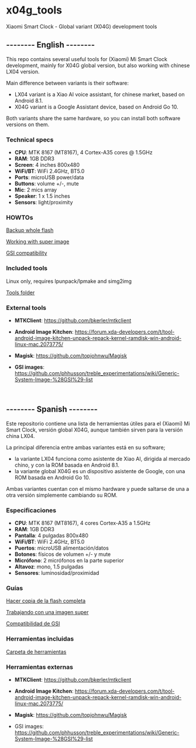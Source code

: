 # x04g_tools
Xiaomi Smart Clock - Global variant (X04G) development tools

## --------  English  --------

This repo contains several useful tools for (Xiaomi) Mi Smart Clock development, mainly for X04G global version, but also working with chinese LX04 version.

Main difference between variants is their software:

- LX04 variant is a Xiao AI voice assistant, for chinese market, based on Android 8.1.
- X04G variant is a Google Assistant device, based on Android Go 10.

Both variants share the same hardware, so you can install both software versions on them.

### Technical specs

- **CPU**: MTK 8167 (MT8167), 4 Cortex-A35 cores @ 1.5GHz
- **RAM**: 1GB DDR3
- **Screen**: 4 inches 800x480
- **WiFi/BT**: WiFi 2.4GHz, BT5.0
- **Ports**: microUSB power/data
- **Buttons**: volume +/-, mute
- **Mic**: 2 mics array
- **Speaker**: 1 x 1.5 inches
- **Sensors**: light/proximity

### HOWTOs

[Backup whole flash](howtos/BackupFlash.md)

[Working with super image](howtos/UnpackRepackSuper.md)

[GSI compatibility](howtos/WorkingWithGSI.md)

### Included tools

Linux only, requires lpunpack/lpmake and simg2img

[Tools folder](tools)

### External tools

- **MTKClient**: https://github.com/bkerler/mtkclient

- **Android Image Kitchen**: https://forum.xda-developers.com/t/tool-android-image-kitchen-unpack-repack-kernel-ramdisk-win-android-linux-mac.2073775/

- **Magisk**: https://github.com/topjohnwu/Magisk

- **GSI images**: https://github.com/phhusson/treble_experimentations/wiki/Generic-System-Image-%28GSI%29-list

<br>

## --------  Spanish  --------

Este repositorio contiene una lista de herramientas útiles para el (Xiaomi) Mi Smart Clock, versión global X04G, aunque también sirven para la versión china LX04.

La principal diferencia entre ambas variantes está en su software;
- la variante LX04 funciona como asistente de Xiao AI, dirigida al mercado chino, y con la ROM basada en Android 8.1.
- la variante global X04G es un dispositivo asistente de Google, con una ROM basada en Android Go 10.

Ambas variantes cuentan con el mismo hardware y puede saltarse de una a otra versión simplemente cambiando su ROM.

### Especificaciones

- **CPU**: MTK 8167 (MT8167), 4 cores Cortex-A35 a 1.5GHz
- **RAM**: 1GB DDR3
- **Pantalla**: 4 pulgadas 800x480
- **WiFi/BT**: WiFi 2.4GHz, BT5.0
- **Puertos**: microUSB alimentación/datos
- **Botones**: físicos de volumen +/- y mute
- **Micrófono**: 2 micrófonos en la parte superior
- **Altavoz**: mono, 1.5 pulgadas
- **Sensores**: luminosidad/proximidad

### Guías

[Hacer copia de la flash completa](howtos/BackupFlash.md)

[Trabajando con una imagen super](howtos/UnpackRepackSuper.md)

[Compatibilidad de GSI](howtos/WorkingWithGSI.md)

### Herramientas incluidas

[Carpeta de herramientas](tools)

### Herramientas externas

- **MTKClient**: https://github.com/bkerler/mtkclient

- **Android Image Kitchen**: https://forum.xda-developers.com/t/tool-android-image-kitchen-unpack-repack-kernel-ramdisk-win-android-linux-mac.2073775/

- **Magisk**: https://github.com/topjohnwu/Magisk

- GSI images: https://github.com/phhusson/treble_experimentations/wiki/Generic-System-Image-%28GSI%29-list
